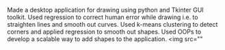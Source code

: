 Made a desktop application for drawing using python and Tkinter GUI toolkit.
Used regression to correct human error while drawing i.e. to straighten lines and smooth out curves.
Used k-means clustering to detect corners and applied regression to smooth out shapes.
Used OOPs to develop a scalable way to add shapes to the application.
<img src=""
